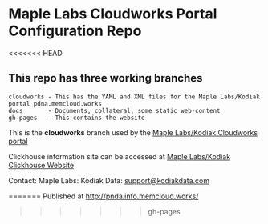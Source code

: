 # Maple Labs Cloudworks Portal Configuration Repo

<<<<<<< HEAD
## This repo has three working branches

    cloudworks - This has the YAML and XML files for the Maple Labs/Kodiak portal pdna.memcloud.works
    docs       - Documents, collateral, some static web-content
    gh-pages   - This contains the website 

This is the **cloudworks** branch used by the [Maple Labs/Kodiak Cloudworks portal](http://pdna.memcloud.works)

Clickhouse information site can be accessed at [Maple Labs/Kodiak Clickhouse Website](http://pdna.info.memcloud.works/)


Contact:
	Maple Labs: 
	Kodiak Data:	support@kodiakdata.com
	
=======
Published at http://pnda.info.memcloud.works/
>>>>>>> gh-pages
